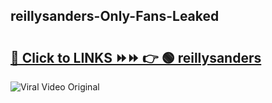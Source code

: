 
 ## reillysanders-Only-Fans-Leaked

# <h2><a href="https://clipsfans.com/reillysanders&ref=git">🔗 Click to LINKS ⏩⏩ 👉 🟢 reillysanders </a></h2>

<a href="https://clipsfans.com/reillysanders&ref=git" rel="nofollow" data-target="animated-image.originalLink"><img src="https://i.ibb.co.com/xMMVF88/686577567.gif" alt="Viral Video Original" style="max-width: 100%; display: inline-block;" data-target="animated-image.originalImage"></a>
